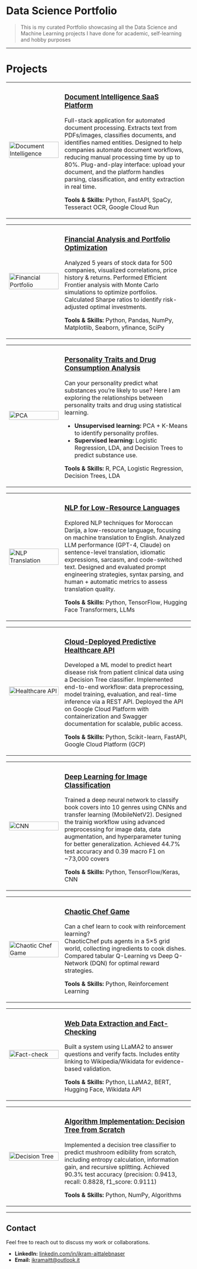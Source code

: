 # Data Science Portfolio

> This is my curated Portfolio showcasing all the Data Science and Machine Learning projects I have done for academic, self-learning and hobby purposes

---

# Projects

<table>
<tr>
<td width="30%">
<img src="https://github.com/user-attachments/assets/12a6b657-fd5f-46bd-8d05-6d39f8423a1d" alt="Document Intelligence" width="100%"/>
</td>
<td width="70%">

### [Document Intelligence SaaS Platform](https://github.com/ikramnaser/mySaaS)

Full-stack application for automated document processing. Extracts text from PDFs/images, classifies documents, and identifies named entities. Designed to help companies automate document workflows, reducing manual processing time by up to 80%. Plug-and-play interface: upload your document, and the platform handles parsing, classification, and entity extraction in real time.

**Tools & Skills:** Python, FastAPI, SpaCy, Tesseract OCR, Google Cloud Run

</td>
</tr>
</table>

<table>
<tr>
<td width="30%">
<img src="https://github.com/user-attachments/assets/46a581e8-96db-4f90-9c72-295f0d2036b3" alt="Financial Portfolio" width="100%"/>
</td>
<td width="70%">

### [Financial Analysis and Portfolio Optimization](https://github.com/ikramnaser/Data-Science/tree/main/investment-portfolio-optimization) 

Analyzed 5 years of stock data for 500 companies, visualized correlations, price history & returns.
Performed Efficient Frontier analysis with Monte Carlo simulations to optimize portfolios.
Calculated Sharpe ratios to identify risk-adjusted optimal investments.

**Tools & Skills:** Python, Pandas, NumPy, Matplotlib, Seaborn, yfinance, SciPy

</td>
</tr>
</table>

<table>
<tr>
<td width="30%">
<img src="https://github.com/user-attachments/assets/55661246-46f9-4ae1-8bea-d6ed25d847be" alt="PCA" width="100%"/>
</td>
<td width="70%">

### [Personality Traits and Drug Consumption Analysis](https://github.com/ikramnaser/Data-Science/tree/main/statistical-modeling)

Can your personality predict what substances you’re likely to use?
Here I am exploring the relationships between personality traits and drug using statistical learning.
- **Unsupervised learning:** PCA + K-Means to identify personality profiles.
- **Supervised learning:** Logistic Regression, LDA, and Decision Trees to predict substance use.

**Tools & Skills:** R, PCA, Logistic Regression, Decision Trees, LDA

</td>
</tr>
</table>

<table>
<tr>
<td width="30%">
<img src="https://github.com/user-attachments/assets/60bc9b5b-2ae8-4e8c-91b3-0e7494dc0e0a" alt="NLP Translation" width="100%"/>
</td>
<td width="70%">


### [NLP for Low-Resource Languages](https://github.com/ikramnaser/NLP-darija)

Explored NLP techniques for Moroccan Darija, a low-resource language, focusing on machine translation to English.
Analyzed LLM performance (GPT-4, Claude) on sentence-level translation, idiomatic expressions, sarcasm, and code-switched text.
Designed and evaluated prompt engineering strategies, syntax parsing, and human + automatic metrics to assess translation quality.

**Tools & Skills:** Python, TensorFlow, Hugging Face Transformers, LLMs

</td>
</tr>
</table>

<table>
<tr>
<td width="30%">
<img src="https://github.com/user-attachments/assets/908f2e1a-548c-42bc-95a4-0d582e071f75" alt="Healthcare API" width="100%"/>
</td>
<td width="70%">

### [Cloud-Deployed Predictive Healthcare API](https://github.com/ikramnaser/Deploy-ML-Models-on-Google-Cloud-Platform)

Developed a ML model to predict heart disease risk from patient clinical data using a Decision Tree classifier.
Implemented end-to-end workflow: data preprocessing, model training, evaluation, and real-time inference via a REST API.
Deployed the API on Google Cloud Platform with containerization and Swagger documentation for scalable, public access.

**Tools & Skills:** Python, Scikit-learn, FastAPI, Google Cloud Platform (GCP)

</td>
</tr>
</table>

<table>
<tr>
<td width="30%">
<img src="https://github.com/user-attachments/assets/a365ab97-05ec-45b1-98b6-867faa78a1ef" alt="CNN" width="100%"/>
</td>
<td width="70%">

### [Deep Learning for Image Classification](https://github.com/ikramnaser/Data-Science/tree/main/deep%20learning%20for%20computer%20vision)

Trained a deep neural network to classify book covers into 10 genres using CNNs and transfer learning (MobileNetV2). Designed the trainig workflow using advanced preprocessing for image data, data augmentation, and hyperparameter tuning for better generalization. 
Achieved 44.7% test accuracy and 0.39 macro F1 on ~73,000 covers

**Tools & Skills:** Python, TensorFlow/Keras, CNN

</td>
</tr>
</table>

<table>
<tr>
<td width="30%">
  <img src="https://github.com/user-attachments/assets/81a15e55-19b3-4185-a766-1e0826ad6350" alt="Chaotic Chef Game" width="100%"/>
</td>
<td width="70%">

### [Chaotic Chef Game](https://github.com/ikramnaser/Data-Science/tree/main/ChaoticChef-game)

Can a chef learn to cook with reinforcement learning?  
ChaoticChef puts agents in a 5×5 grid world, collecting ingredients to cook dishes.  
Compared tabular Q-Learning vs Deep Q-Network (DQN) for optimal reward strategies.

**Tools & Skills:** Python, Reinforcement Learning

</td>
</tr>
</table>

<table>
<tr>
<td width="30%">
<img src="https://github.com/user-attachments/assets/a4bfb0c0-7084-482c-a9a7-824fe6806a64" alt="Fact-check" width="100%"/>
</td>
<td width="70%">

### [Web Data Extraction and Fact-Checking](https://github.com/ikramnaser/web-data-processing)

Built a system using LLaMA2 to answer questions and verify facts. Includes entity linking to Wikipedia/Wikidata for evidence-based validation.

**Tools & Skills:** Python, LLaMA2, BERT, Hugging Face, Wikidata API

</td>
</tr>
</table>

<table>
<tr>
<td width="30%">
<img src="https://github.com/user-attachments/assets/710e529c-e1a2-47aa-9e9c-b9d306d2f491" alt="Decision Tree" width="100%"/>
</td>
<td width="70%">

### [Algorithm Implementation: Decision Tree from Scratch](https://github.com/ikramnaser/Data-Science/tree/main/machine%20learning)

Implemented a decision tree classifier to predict mushroom edibility from scratch, including entropy calculation, information gain, and recursive splitting. Achieved 90.3% test accuracy (precision: 0.9413,
recall: 0.8828, f1_score: 0.9111)

**Tools & Skills:** Python, NumPy, Algorithms

</td>
</tr>
</table>


---

## Contact

Feel free to reach out to discuss my work or collaborations.

- **LinkedIn:** [linkedin.com/in/ikram-aittalebnaser](https://www.linkedin.com/in/ikram-aittalebnaser)  
- **Email:** ikramaitt@outlook.it
